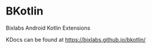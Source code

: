 # BKotlin

Bixlabs Android Kotlin Extensions

KDocs can be found at https://bixlabs.github.io/bkotlin/

